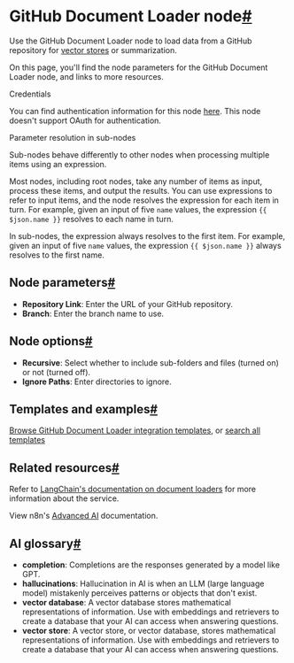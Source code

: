 [](https://github.com/n8n-io/n8n-docs/edit/main/docs/integrations/builtin/cluster-nodes/sub-nodes/n8n-nodes-langchain.documentgithubloader.md "Edit this page")

# GitHub Document Loader node[#](#github-document-loader-node "Permanent link")

Use the GitHub Document Loader node to load data from a GitHub repository for [vector stores](../../../../../glossary/#ai-vector-store) or summarization.

On this page, you'll find the node parameters for the GitHub Document Loader node, and links to more resources.

Credentials

You can find authentication information for this node [here](../../../credentials/github/). This node doesn't support OAuth for authentication.

Parameter resolution in sub-nodes

Sub-nodes behave differently to other nodes when processing multiple items using an expression.

Most nodes, including root nodes, take any number of items as input, process these items, and output the results. You can use expressions to refer to input items, and the node resolves the expression for each item in turn. For example, given an input of five `name` values, the expression `{{ $json.name }}` resolves to each name in turn.

In sub-nodes, the expression always resolves to the first item. For example, given an input of five `name` values, the expression `{{ $json.name }}` always resolves to the first name.

## Node parameters[#](#node-parameters "Permanent link")

*   **Repository Link**: Enter the URL of your GitHub repository.
*   **Branch**: Enter the branch name to use.

## Node options[#](#node-options "Permanent link")

*   **Recursive**: Select whether to include sub-folders and files (turned on) or not (turned off).
*   **Ignore Paths**: Enter directories to ignore.

## Templates and examples[#](#templates-and-examples "Permanent link")

[Browse GitHub Document Loader integration templates](https://n8n.io/integrations/github-document-loader/), or [search all templates](https://n8n.io/workflows/)

## Related resources[#](#related-resources "Permanent link")

Refer to [LangChain's documentation on document loaders](https://js.langchain.com/docs/modules/data_connection/document_loaders/integrations/file_loaders/) for more information about the service.

View n8n's [Advanced AI](../../../../../advanced-ai/) documentation.

## AI glossary[#](#ai-glossary "Permanent link")

*   **completion**: Completions are the responses generated by a model like GPT.
*   **hallucinations**: Hallucination in AI is when an LLM (large language model) mistakenly perceives patterns or objects that don't exist.
*   **vector database**: A vector database stores mathematical representations of information. Use with embeddings and retrievers to create a database that your AI can access when answering questions.
*   **vector store**: A vector store, or vector database, stores mathematical representations of information. Use with embeddings and retrievers to create a database that your AI can access when answering questions.